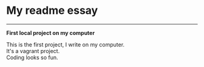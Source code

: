 # My readme essay

---------------
__First local project on my computer__

This is the first project, I write on my computer.  
It's a vagrant project.  
Coding looks so fun.